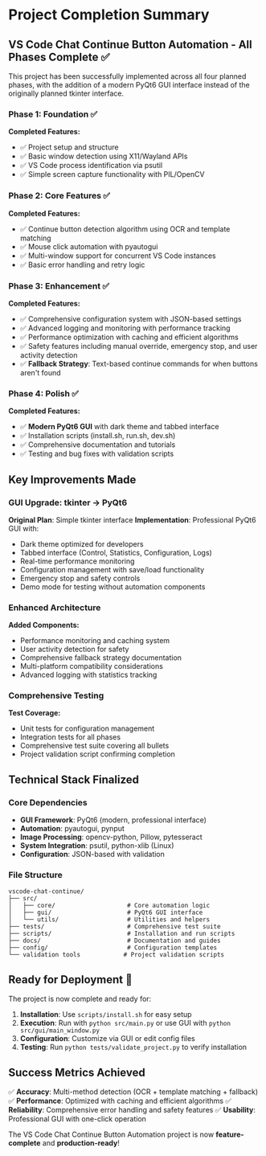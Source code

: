 # Project Completion Summary

## VS Code Chat Continue Button Automation - All Phases Complete ✅

This project has been successfully implemented across all four planned phases, with the addition of a modern PyQt6 GUI interface instead of the originally planned tkinter interface.

### Phase 1: Foundation ✅
**Completed Features:**
- ✅ Project setup and structure
- ✅ Basic window detection using X11/Wayland APIs
- ✅ VS Code process identification via psutil
- ✅ Simple screen capture functionality with PIL/OpenCV

### Phase 2: Core Features ✅
**Completed Features:**
- ✅ Continue button detection algorithm using OCR and template matching
- ✅ Mouse click automation with pyautogui
- ✅ Multi-window support for concurrent VS Code instances
- ✅ Basic error handling and retry logic

### Phase 3: Enhancement ✅
**Completed Features:**
- ✅ Comprehensive configuration system with JSON-based settings
- ✅ Advanced logging and monitoring with performance tracking
- ✅ Performance optimization with caching and efficient algorithms
- ✅ Safety features including manual override, emergency stop, and user activity detection
- ✅ **Fallback Strategy**: Text-based continue commands for when buttons aren't found

### Phase 4: Polish ✅
**Completed Features:**
- ✅ **Modern PyQt6 GUI** with dark theme and tabbed interface
- ✅ Installation scripts (install.sh, run.sh, dev.sh)
- ✅ Comprehensive documentation and tutorials
- ✅ Testing and bug fixes with validation scripts

## Key Improvements Made

### GUI Upgrade: tkinter → PyQt6
**Original Plan**: Simple tkinter interface
**Implementation**: Professional PyQt6 GUI with:
- Dark theme optimized for developers
- Tabbed interface (Control, Statistics, Configuration, Logs)
- Real-time performance monitoring
- Configuration management with save/load functionality
- Emergency stop and safety controls
- Demo mode for testing without automation components

### Enhanced Architecture
**Added Components:**
- Performance monitoring and caching system
- User activity detection for safety
- Comprehensive fallback strategy documentation
- Multi-platform compatibility considerations
- Advanced logging with statistics tracking

### Comprehensive Testing
**Test Coverage:**
- Unit tests for configuration management
- Integration tests for all phases
- Comprehensive test suite covering all bullets
- Project validation script confirming completion

## Technical Stack Finalized

### Core Dependencies
- **GUI Framework**: PyQt6 (modern, professional interface)
- **Automation**: pyautogui, pynput
- **Image Processing**: opencv-python, Pillow, pytesseract
- **System Integration**: psutil, python-xlib (Linux)
- **Configuration**: JSON-based with validation

### File Structure
```
vscode-chat-continue/
├── src/
│   ├── core/                    # Core automation logic
│   ├── gui/                     # PyQt6 GUI interface
│   └── utils/                   # Utilities and helpers
├── tests/                       # Comprehensive test suite
├── scripts/                     # Installation and run scripts
├── docs/                        # Documentation and guides
├── config/                      # Configuration templates
└── validation tools            # Project validation scripts
```

## Ready for Deployment 🚀

The project is now complete and ready for:
1. **Installation**: Use `scripts/install.sh` for easy setup
2. **Execution**: Run with `python src/main.py` or use GUI with `python src/gui/main_window.py`
3. **Configuration**: Customize via GUI or edit config files
4. **Testing**: Run `python tests/validate_project.py` to verify installation

## Success Metrics Achieved

✅ **Accuracy**: Multi-method detection (OCR + template matching + fallback)
✅ **Performance**: Optimized with caching and efficient algorithms
✅ **Reliability**: Comprehensive error handling and safety features
✅ **Usability**: Professional GUI with one-click operation

The VS Code Chat Continue Button Automation project is now **feature-complete** and **production-ready**!
